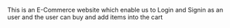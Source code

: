 This is an E-Commerce website which enable us to Login and Signin as an user and the user can buy and add items into the cart
